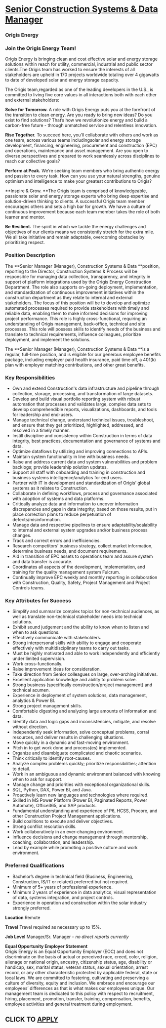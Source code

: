 # [Senior Construction Systems & Data Manager](https://www.remotewlb.com/apply/senior-construction-systems-data-manager)  
### Origis Energy  
####  

### Join the Origis Energy Team!

Origis Energy is bringing clean and cost effective solar and energy storage solutions within reach for utility, commercial, industrial and public sector clients.The Origis team has worked to ensure the interests of all stakeholders are upheld in 170 projects worldwide totaling over 4 gigawatts to date of developed solar and energy storage capacity.

The Origis team,regarded as one of the leading developers in the U.S., is committed to living five core values in all interactions both with each other and external stakeholders:

 **Solve for Tomorrow.** A role with Origis Energy puts you at the forefront of the transition to clean energy. Are you ready to bring new ideas? Do you exist to find solutions? That’s how we revolutionize energy and build a carbon-free future - through unmatched service and relentless innovation.

 **Rise Together.** To succeed here, you’ll collaborate with others and work as one team, across various teams includingsolar and energy storage development, financing, engineering, procurement and construction (EPC) and operations, maintenance and asset management. Are you open to diverse perspectives and prepared to work seamlessly across disciplines to reach our collective goals?

 **Perform at Peak.** We’re seeking team members who bring authentic energy and passion to every task. How can you use your natural strengths, genuine optimism and intelligence to make your greatest contributions to Origis?

 **Inspire & Grow. **The Origis team is comprised of knowledgeable, passionate solar and energy storage experts who bring deep expertise and solution-driven thinking to clients. A successful Origis team member encourages others and sets a high bar for growth. We have a culture of continuous improvement because each team member takes the role of both learner and mentor.

 **Be Resilient.** The spirit in which we tackle the energy challenges and objectives of our clients means we consistently stretch for the extra mile. We all take initiative and remain adaptable, overcoming obstacles by prioritizing respect.

### Position Description

The **Senior Manager (Manager), Construction Systems & Data **position, reporting to the Director, Construction Systems & Process will be responsible for managing data collection, transparency, and integrity in support of platform integrations used by the Origis Energy Construction Department. The role also supports on-going deployment, implementation, and standardization of continuous improvement initiatives within the construction department as they relate to internal and external stakeholders. The focus of this position will be to develop and optimize automated processes required to provide stakeholders with timely and reliable data, enabling them to make informed decisions for improving project performance. This role is highly cross-functional, requiring an understanding of Origis management, back-office, technical and site processes. This role will possess skills to identify needs of the business and translate to technical requirements, influence colleagues, prioritize deployment,
and implement the solutions.

The **Senior Manager (Manager), Construction Systems & Data **is a regular, full-time position, and is eligible for our generous employee benefits package, including employer paid health insurance, paid time off, a 401(k) plan with employer matching contributions, and other great benefits.

### Key Responsibilities

  * Own and extend Construction's data infrastructure and pipeline through collection, storage, processing, and transformation of large datasets.
  * Develop and build visual portfolio reporting system with robust automation that processes and validates large, complex data sets to develop comprehendible reports, visualizations, dashboards, and tools for leadership and end-users.
  * Manage technical change, understand technical issues, troubleshoot, and ensure that they get prioritized, highlighted, addressed, and resolved in a timely manner.
  * Instill discipline and consistency within Construction in terms of data integrity, best practices, documentation and governance of systems and data.
  * Optimize dataflows by utilizing and improving connections to APIs.
  * Maintain system functionality in line with business needs.
  * Raise and address current data and system vulnerabilities and problem backlogs; provide leadership solution updates.
  * Support all staff with onboarding and training in construction and business systems intelligence/analytics for end users.
  * Partner with IT in development and standardization of Origis’ global systems as it relates to Construction. 
  * Collaborate in defining workflows, process and governance associated with adoption of systems and data platforms.
  * Critically analyze data and information to uncover information discrepancies and gaps in data integrity; based on those results, put in place correction plans to reduce perpetuation of defects/misinformation.
  * Manage data and respective pipelines to ensure adaptability/scalability to internal and external system upgrades and/or business process changes.
  * Track and correct errors and inefficiencies.
  * Research competitors’ business strategy, collect market information, determine business needs, and document requirements.
  * Aid in transition of EPC assets to operations team and assure system and data transfer is accurate.
  * Coordinates all aspects of the development, implementation, and training for the quality management system Fulcrum.
  * Continually improve EPC weekly and monthly reporting in collaboration with Construction, Quality, Safety, Project Management and Project Controls teams.

### Key Attributes for Success

  * Simplify and summarize complex topics for non-technical audiences, as well as translate non-technical stakeholder needs into technical solutions.
  * Exhibit sound judgement and the ability to know when to listen and when to ask questions.
  * Effectively communicate with stakeholders.
  * Strong interpersonal skills with ability to engage and cooperate effectively with multidisciplinary teams to carry out tasks.
  * Must be highly motivated and able to work independently and efficiently under limited supervision. 
  * Work cross-functionally.
  * Raise improvement ideas for consideration. 
  * Take direction from Senior colleagues on large, over-arching initiatives.
  * Excellent application knowledge and ability to problem solve.
  * Strong business (specifically construction/project management) and technical acumen.
  * Experience in deployment of system solutions, data management, analytics & Power BI.
  * Strong project management skills. 
  * Comfortable digesting and analyzing large amounts of information and data.
  * Identify data and logic gaps and inconsistencies, mitigate, and resolve without direction.
  * Independently seek information, solve conceptual problems, corral resources, and deliver results in challenging situations.
  * Move quickly in a dynamic and fast-moving environment.
  * Pitch in to get work done and process(es) implemented.
  * Organize and disambiguate complicated and chaotic scenarios.
  * Think critically to identify root-causes.
  * Analyze complex problems quickly; prioritize responsibilities; attention to detail.
  * Work in an ambiguous and dynamic environment balanced with knowing when to ask for support. 
  * Manage change and priorities with exceptional organizational skills.
  * SQL, Python, DAX, Power BI, and Java.
  * Proactively learn new languages and technologies where required.
  * Skilled in MS Power Platform (Power BI, Paginated Reports, Power Automate), Office365, and SAP products. 
  * Fundamental understanding and experience of P6, HCSS, Procore, and other Construction Project Management applications.
  * Build coalitions to execute and deliver objectives.
  * Strong conflict resolution skills.
  * Work collaboratively in an ever-changing environment. 
  * Influence decisions and change management through mentorship, coaching, collaboration, and leadership.
  * Lead by example while promoting a positive culture and work environment.

### Preferred Qualifications

  * Bachelor’s degree in technical field (Business, Engineering, Construction, IS/IT or related) preferred but not required.
  * Minimum of 5+ years of professional experience.
  * Minimum 2 years of experience in data analytics, visual representation of data, systems integration, and project controls.
  * Experience in operation and construction within the solar industry strongly preferred.

 **Location** Remote

**Travel** Travel required as necessary up to 15%.

 **Job Level** Manager/Sr. Manager – _no direct reports currently_

 **Equal Opportunity Employer Statement**  
Origis Energy is an Equal Opportunity Employer (EOC) and does not discriminate on the basis of actual or perceived race, creed, color, religion, alienage or national origin, ancestry, citizenship status, age, disability or handicap, sex, marital status, veteran status, sexual orientation, arrest record, or any other characteristic protected by applicable federal, state or local laws. We are committed to fostering, cultivating and preserving a culture of diversity, equity and inclusion. We embrace and encourage our employees’ differences as that is what makes our employees unique. Our management team is dedicated to this policy with respect to recruitment, hiring, placement, promotion, transfer, training, compensation, benefits, employee activities and general treatment during employment.

  
## CLICK TO [APPLY](https://www.remotewlb.com/apply/senior-construction-systems-data-manager)

